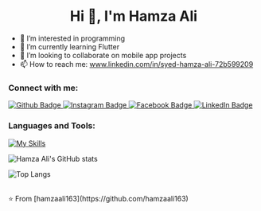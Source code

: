  <h1 align="center">Hi 👋, I'm Hamza Ali</h1>

- 👀 I’m interested in programming
- 🌱 I’m currently learning Flutter
- 💞️ I’m looking to collaborate on mobile app projects
- 📫 How to reach me: www.linkedin.com/in/syed-hamza-ali-72b599209
  
### Connect with me:
<div id="badges">
  <a href="https://github.com/hamzaali163">
    <img src="https://img.shields.io/badge/Github-white?style=for-the-badge&logo=Github&logoColor=black" alt="Github Badge"/>
  </a>
   <a href="https://www.instagram.com/syedhamzaali059/">
    <img src="https://img.shields.io/badge/Instagram-purple?style=for-the-badge&logo=instagram&logoColor=white" alt="Instagram Badge"/>
  </a>
   <a href="https://www.facebook.com/profile.php?id=100008721317739">
    <img src="https://img.shields.io/badge/Facebook-blue?style=for-the-badge&logo=facebook&logoColor=white" alt="Facebook Badge"/>
  </a>
    <a href="https://www.facebook.com/profile.php?id=100008721317739">
    <img src="https://img.shields.io/badge/LinkedIn-0077B5?style=for-the-badge&logo=linkedin&logoColor=white" alt="LinkedIn Badge"/>
  </a>
 
</div>

### Languages and Tools:
[![My Skills](https://skillicons.dev/icons?i=flutter,dart,firebase,cpp,github,postman,figma,xd&perline=5)](https://skillicons.dev)

![Hamza Ali's GitHub stats](https://github-readme-stats.vercel.app/api?username=hamzaali163&show_icons=true&theme=dark)

![Top Langs](https://github-readme-stats.vercel.app/api/top-langs/?username=hamzaali163&theme=dark)


<br>
⭐️ From [hamzaali163](https://github.com/hamzaali163)
